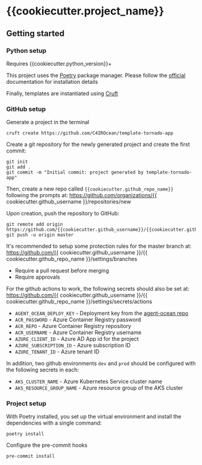 # {{cookiecutter.project_name}}

## Getting started


### Python setup

Requires {{cookiecutter.python_version}}+

This project uses the [Poetry](https://python-poetry.org/) package manager.
Please follow the [official](https://python-poetry.org/docs/#installation) documentation for installation details

Finally, templates are instantiated using [Cruft](https://github.com/cruft/cruft)


### GitHub setup

Generate a project in the terminal

```shell
cruft create https://github.com/C4IROcean/template-tornado-app
```

Create a git repository for the newly generated project and create the first commit:

```shell
git init
git add .
git commit -m "Initial commit: project generated by template-tornado-app"
```

Then, create a new repo called `{{cookiecutter.github_repo_name}}` following the prompts at:
https://github.com/organizations/{{ cookiecutter.github_username }}/repositories/new

Upon creation, push the repository to GitHub:

```shell
git remote add origin https://github.com/{{cookiecutter.github_username}}/{{cookiecutter.github_repo_name}}
git push -u origin master
```

It's recommended to setup some protection rules for the master branch at:
https://github.com/{{ cookiecutter.github_username }}/{{ cookiecutter.github_repo_name }}/settings/branches

- Require a pull request before merging
- Require approvals

For the github actions to work, the following secrets should also be set at:
https://github.com/{{ cookiecutter.github_username }}/{{ cookiecutter.github_repo_name }}/settings/secrets/actions

- `AGENT_OCEAN_DEPLOY_KEY` - Deployment key from the [agent-ocean repo]()
- `ACR_PASSWORD` - Azure Container Registry password
- `ACR_REPO` - Azure Container Registry repository
- `ACR_USERNAME` - Azure Container Registry username
- `AZURE_CLIENT_ID` - Azure AD App id for the project
- `AZURE_SUBSCRIPTION_ID` - Azure subscription ID
- `AZURE_TENANT_ID` - Azure tenant ID

In addition, two github environments `dev` and `prod` should be configured with the following secrets in each:

- `AKS_CLUSTER_NAME` - Azure Kubernetes Service cluster name
- `AKS_RESOURCE_GROUP_NAME` - Azure resource group of the AKS cluster


### Project setup

With Poetry installed, you set up the virtual environment and install the dependencies with a single command:

```shell
poetry install
```

Configure the pre-commit hooks

```shell
pre-commit install
```

